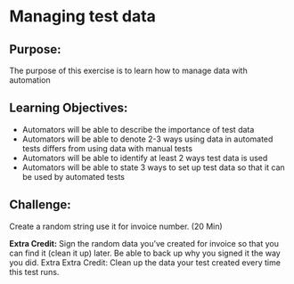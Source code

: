 # Managing test data

## Purpose:
The purpose of this exercise is to learn how to manage data with automation

## Learning Objectives:
- Automators will be able to describe the importance of test data
- Automators will be able to denote 2-3 ways using data in automated tests differs from using data with manual tests
- Automators will be able to identify at least 2 ways test data is used
- Automators will be able to state 3 ways to set up test data so that it can be used by automated tests

## Challenge: 
Create a random string use it for invoice number. (20 Min)

**Extra Credit:** Sign the random data you’ve created for invoice so that you can find it (clean it up) later. Be able to back up why you signed it the way you did. Extra Extra Credit: Clean up the data your test created every time this test runs.
